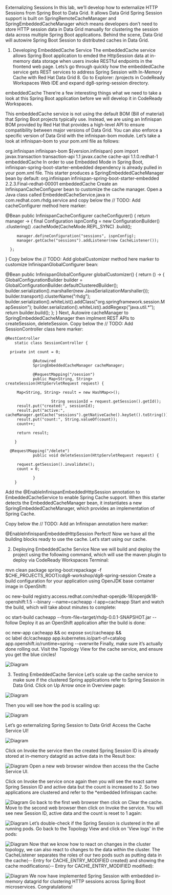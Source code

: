 Externalizing Sessions
In this lab, we’ll develop how to externalize HTTP Sessions from Spring Boot to Data Grid. It allows Data Grid Spring Session support is built on SpringRemoteCacheManager and SpringEmbeddedCacheManager which means developers don’t need to store HTTP session data in Data Grid manually for clustering the session data across multiple Spring Boot applications. Behind the scene, Data Grid will autowire Spring Boot Session to distributed caches in Data Grid.

1. Developing EmbeddedCache Service
The embeddedCache service allows Spring Boot application to emded the HttpSession data at in-memory data storage when users invoke RESTful endpoints in the frontend web page. Lets’s go through quickly how the embeddedCache service gets REST services to address Spring Session with In-Memory Cache with Red Hat Data Grid 8. Go to Explorer: /projects in CodeReady Workspaces Web IDE and expand dg8-spring-session directory.

embeddedCache
There’re a few interesting things what we need to take a look at this Spring Boot application before we will develop it in CodeReady Workspaces.

This embeddedCache service is not using the default BOM (Bill of material) that Spring Boot projects typically use. Instead, we are using an Infinispan BOM provided by Red Hat that provides a high-level API to ensure compatibility between major versions of Data Grid. You can also enforce a specific version of Data Grid with the infinispan-bom module. Let’s take a look at infinispan-bom to your pom.xml file as follows:

<dependencyManagement>
    <dependencies>
        <dependency>
            <groupId>org.infinispan</groupId>
            <artifactId>infinispan-bom</artifactId>
            <version>${version.infinispan}</version>
            <type>pom</type>
            <scope>import</scope>
        </dependency>
        <dependency>
            <groupId>javax.transaction</groupId>
            <artifactId>transaction-api</artifactId>
            <version>1.1</version>
        </dependency>
        <dependency>
            <groupId>javax.cache</groupId>
            <artifactId>cache-api</artifactId>
            <version>1.1.0.redhat-1</version>
        </dependency>
    </dependencies>
</dependencyManagement>
embeddedCache
In order to use Embedded Mode in Spring Boot, infinispan-spring-boot-starter-embedded dependency is already pulled in your pom.xml file. This starter produces a SpringEmbeddedCacheManager bean by default:

<dependency>
    <groupId>org.infinispan</groupId>
    <artifactId>infinispan-spring-boot-starter-embedded</artifactId>
    <version>2.2.3.Final-redhat-00001</version>
</dependency>
embeddedCache
Create an InfinispanCacheConfigurer bean to customize the cache manager. Open a Java class called EmbeddedCacheService.java in com.redhat.com.rhdg.service and copy below the // TODO: Add cacheConfigurer method here marker:

   @Bean
   public InfinispanCacheConfigurer cacheConfigurer() {
      return manager -> {
         final Configuration ispnConfig = new ConfigurationBuilder()
               .clustering()
               .cacheMode(CacheMode.REPL_SYNC)
               .build();

         manager.defineConfiguration("sessions", ispnConfig);
         manager.getCache("sessions").addListener(new CacheListener());

      };
   }
Copy below the // TODO: Add globalCustomizer method here marker to customize InfinispanGlobalConfigurer bean:

   @Bean
   public InfinispanGlobalConfigurer globalCustomizer() {
      return () -> {
         GlobalConfigurationBuilder builder = GlobalConfigurationBuilder.defaultClusteredBuilder();
         builder.serialization().marshaller(new JavaSerializationMarshaller());
         builder.transport().clusterName("rhdg");
         builder.serialization().whiteList().addClass("org.springframework.session.MapSession");
         builder.serialization().whiteList().addRegexp("java.util.*");
         return builder.build();
      };
   }
Next, Autowire cacheManager to SpringEmbeddedCacheManager then implment REST APIs to createSession, deleteSession. Copy below the // TODO: Add SessionController class here marker:

    @RestController
        static class SessionController {

      private int count = 0;

                @Autowired
                SpringEmbeddedCacheManager cacheManager;

                @RequestMapping("/session")
                public Map<String, String> createSession(HttpServletRequest request) {

         Map<String, String> result = new HashMap<>();

                        String sessionId = request.getSession().getId();
         result.put("created:", sessionId);
         result.put("active:", cacheManager.getCache("sessions").getNativeCache().keySet().toString());
         result.put("count:", String.valueOf(count));
         count++;

         return result;

        }

      @RequestMapping("/delete")
                public void deleteSession(HttpServletRequest request) {

         request.getSession().invalidate();
         count = 0;

                }
        }
Add the @EnableInfinispanEmbeddedHttpSession annotation to EmbeddedCacheService to enable Spring Cache support. When this starter detects the EmbeddedCacheManager bean, it instantiates a new SpringEmbeddedCacheManager, which provides an implementation of Spring Cache.

Copy below the // TODO: Add an Infinispan annotation here marker:

@EnableInfinispanEmbeddedHttpSession
Perfect! Now we have all the building blocks ready to use the cache. Let’s start using our cache.

2. Deploying EmbeddedCache Service
Now we will build and deploy the project using the following command, which will use the maven plugin to deploy via CodeReady Workspaces Terminal:

mvn clean package spring-boot:repackage -f $CHE_PROJECTS_ROOT/cdg8-workshop/dg8-spring-session
Create a build configuration for your application using OpenJDK base container image in OpenShift:

oc new-build registry.access.redhat.com/redhat-openjdk-18/openjdk18-openshift:1.5 --binary --name=cacheapp -l app=cacheapp
Start and watch the build, which will take about minutes to complete:

oc start-build cacheapp --from-file=target/rhdg-0.0.1-SNAPSHOT.jar --follow
Deploy it as an OpenShift application after the build is done:

oc new-app cacheapp && oc expose svc/cacheapp && \
oc label dc/cacheapp app.kubernetes.io/part-of=catalog app.openshift.io/runtime=spring --overwrite
Finally, make sure it’s actually done rolling out. Visit the Topology View for the cache service, and ensure you get the blue circles!

![Diagram](docs/images/embeddedCache-topology)

3. Testing EmbeddedCache Service
Let’s scale up the cache service to make sure if the clustered Spring applications refer to Spring Session in Data Grid. Click on Up Arrow once in Overview page:

![Diagram](docs/images/embeddedCache-scaleup-start)

Then you will see how the pod is scailing up:

![Diagram](docs/images/embeddedCache-scaleup-end)

Let’s go externalizing Spring Session to Data Grid! Access the Cache Service UI!

![Diagram](docs/images/embeddedCache-ui)

Click on Invoke the service then the created Spring Session ID is already stored at in-memory datagrid as active data in the Result box:

![Diagram](docs/images/embeddedCache-invoke1)
Open a new web browser window then access the the Cache Service UI.

Click on Invoke the service once again then you will see the exact same Spring Session ID and active data but the count is increased to 2. So two applications are clustered and refer to the *embedded Infinispan cache:

![Diagram](docs/images/embeddedCache-invoke2)
Go back to the first web browser then click on Clear the cache. Move to the second web browser then click on Invoke the service. You will see new Session ID, active data and the count is reset to 1 again:

![Diagram](docs/images/embeddedCache-invoke3)
Let’s double-check if the Spring Session is clustered in the all running pods. Go back to the Topology View and click on 'View logs' in the pods:

![Diagram](docs/images/embeddedCache-invoke4)
Now that we know how to react on changes in the cluster topology, we can also react to changes to the data within the cluster. The CacheListener separates the roles of our two pods such as putting data in the cache(-- Entry for CACHE_ENTRY_MODIFIED created) and showing the cache modifications(-- Entry for CACHE_ENTRY_MODIFIED modified):

![Diagram](docs/images/embeddedCache-logs)
We now have implemented Spring Session with embedded in-memory datagrid for clustering HTTP sessions across Spring Boot microservices. Congratulations!